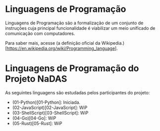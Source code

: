# Linguagens de Programação

Linguagens de Programação são a formalização de um conjunto de instruções cuja
principal funcionalidade é viabilizar um meio unificado  de comunicação com
computadores.

Para saber mais, acesse (a definição oficial da Wikipedia.)[https://en.wikipedia.org/wiki/Programming_language].

# Linguagens de Programação do Projeto NaDAS

As seguintes linguagens são estudadas pelos participantes do projeto:

- (01-Python)[01-Python]: Iniciada.
- (02-JavaScript)[02-JavaScript]: WiP
- (03-ShellScript)[03-ShellScript]: WiP
- (04-Go)[04-Go]: WiP
- (05-Rust)[05-Rust]: WiP
